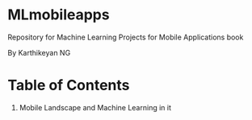 # MLmobileapps
Repository for Machine Learning Projects for Mobile Applications book

By Karthikeyan NG

# Table of Contents
1. Mobile Landscape and Machine Learning in it

